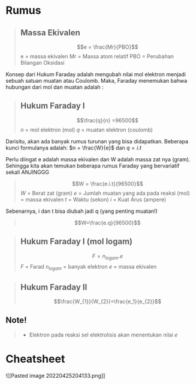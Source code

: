 # Rumus

> ## Massa Ekivalen
> $$e = \frac{Mr}{PBO}$$
> e = massa ekivalen
> Mr = Massa atom relatif
> PBO = Perubahan Bilangan Oksidasi 

Konsep dari Hukum Faraday adalah mengubah nilai mol elektron menjadi sebuah satuan muatan atau Coulomb. Maka, Faraday menemukan bahwa hubungan dari mol dan muatan adalah :

> ## Hukum Faraday I 
> $$\frac{q}{n} =96500$$ 
> $n$ = mol elektron (mol)
> $q$ = muatan elektron (coulomb) 

Darisitu, akan ada banyak rumus turunan yang bisa didapatkan. Beberapa kunci formulanya adalah:
$n = \frac{W}{e}$
dan
$q = i.t$

Perlu diingat e adalah massa ekivalen dan W adalah massa zat nya (gram). Sehingga kita akan temukan beberapa rumus Faraday yang bervariatif sekali ANJINGGG

> $$W = \frac{e.i.t}{96500}$$
> $W$ = Berat zat (gram)
> $e$ = Jumlah muatan yang ada pada reaksi (mol) = massa ekivalen
> $t$ = Waktu (sekon)
> $i$ = Kuat Arus (ampere)

Sebenarnya, i dan t bisa diubah jadi q (yang penting muatan!)
>$$W=\frac{e.q}{96500}$$


> ## Hukum Faraday I (mol logam)
> $$F = n_{logam}.e$$
> $F$ = Farad
> $n_{logam}$ = banyak elektron
> $e$ = massa ekivalen


> ## Hukum Faraday II
> $$\frac{W_{1}}{W_{2}}=\frac{e_1}{e_{2}}$$



## Note!
> - Elektron pada reaksi sel elektrolisis akan menentukan nilai $e$ 
# Cheatsheet
![[Pasted image 20220425204133.png]]


